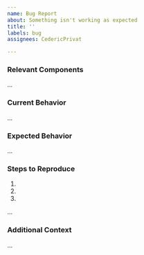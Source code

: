 ```yaml
---
name: Bug Report
about: Something isn't working as expected
title: ''
labels: bug
assignees: CedericPrivat

---
```


<!--
  Thanks for reporting an issue  to `verticalgmbh/components`!
  Before you submit, please search open / closed issues before submitting, since someone else might
  have asked the same thing before.
  -->

### Relevant Components

<!---
  Please mention which components are related to you issue.
  -->

...

### Current Behavior

<!---
  A clear and concise description of what the bug is. Please include the relevant error if there is one. If 
  applicable, you can add screenshots to help explain your problem.
  -->

...

### Expected Behavior

<!---
  A clear and concise description of what you expected to happen. You can also provide a suggested 
  solution if you'd like.
  -->

...

### Steps to Reproduce

<!---
  Please describe the steps to reproduce the bug.
  -->

1.
2.
3.
...

### Additional Context

<!--
  Add any other context about the problem here.
  -->

...